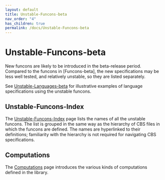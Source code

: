 ```yaml
---
layout: default
title: Unstable-Funcons-beta
nav_order: "4"
has_children: true
permalink: /docs/Unstable-Funcons-beta
---
```


Unstable-Funcons-beta
=====================

New funcons are likely to be introduced in the beta-release period. Compared to
the funcons in [Funcons-beta], the new specifications may be less well tested,
and relatively unstable, so they are listed separately.

See [Unstable-Languages-beta] for illustrative examples of language
specifications using the unstable funcons.

Unstable-Funcons-Index
----------------------

The [Unstable-Funcons-Index] page lists the names of all the unstable funcons.
The list is grouped in the same way as the hierarchy of CBS files in which the
funcons are defined. The names are hyperlinked to their definitions; familiarity
with the hierarchy is not required for navigating CBS specifications.

Computations
----------------------

The [Computations] page introduces the various kinds of computations defined
in the library.


[Unstable-Funcons-Index]: /CBS-beta/Unstable-Funcons-beta/Unstable-Funcons-Index/

[Unstable-Languages-beta]: /CBS-beta/docs/Unstable-Languages-beta

[Computations]: /CBS-beta/docs/Unstable-Funcons-beta/Computations
